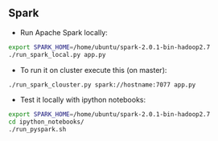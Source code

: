 ## Spark

* Run Apache Spark locally:

```bash
export SPARK_HOME=/home/ubuntu/spark-2.0.1-bin-hadoop2.7
./run_spark_local.py app.py
```

* To run it on cluster execute this (on master):

```bash
./run_spark_clouster.py spark://hostname:7077 app.py
```

* Test it locally with ipython notebooks:
    
```bash
export SPARK_HOME=/home/ubuntu/spark-2.0.1-bin-hadoop2.7
cd ipython_notebooks/
./run_pyspark.sh
```